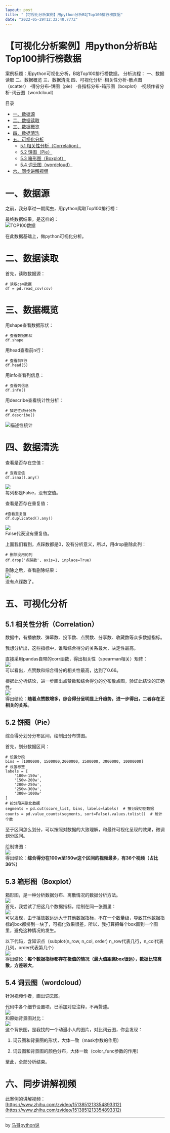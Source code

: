 ```yaml
---
layout: post
title: "【可视化分析案例】用python分析B站Top100排行榜数据"
date: "2022-05-29T12:32:40.777Z"
---
```

【可视化分析案例】用python分析B站Top100排行榜数据
===============================

案例标题：用python可视化分析，B站Top100排行榜数据。 分析流程： 一、数据读取 二、数据概览 三、数据清洗 四、可视化分析 ·相关性分析-散点图（scatter） ·得分分布-饼图（pie） ·各指标分布-箱形图（boxplot） ·视频作者分析-词云图（wordcloud）

目录

*   [一、数据源](#一数据源)
*   [二、数据读取](#二数据读取)
*   [三、数据概览](#三数据概览)
*   [四、数据清洗](#四数据清洗)
*   [五、可视化分析](#五可视化分析)
    *   [5.1 相关性分析（Correlation）](#51-相关性分析correlation)
    *   [5.2 饼图（Pie）](#52-饼图pie)
    *   [5.3 箱形图（Boxplot）](#53-箱形图boxplot)
    *   [5.4 词云图（wordcloud）](#54-词云图wordcloud)
*   [六、同步讲解视频](#六同步讲解视频)

一、数据源
=====

之前，我分享过一期爬虫，用python爬取Top100排行榜：

最终数据结果，是这样的：  
![TOP100数据](https://img2022.cnblogs.com/blog/2864563/202205/2864563-20220529134323250-1541539132.png)

在此数据基础上，做python可视化分析。

二、数据读取
======

首先，读取数据源：

    # 读取csv数据
    df = pd.read_csv(csv)
    

三、数据概览
======

用shape查看数据形状：

    # 查看数据形状
    df.shape
    

用head查看前n行：

    # 查看前5行
    df.head(5)
    

用info查看列信息：

    # 查看列信息
    df.info()
    

用describe查看统计性分析：

    # 描述性统计分析
    df.describe()
    

![描述性统计](https://img2022.cnblogs.com/blog/2864563/202205/2864563-20220529134409597-1000532808.png)

四、数据清洗
======

查看是否存在空值：

    # 查看空值
    df.isna().any()
    

![](https://img2022.cnblogs.com/blog/2864563/202205/2864563-20220529134435658-2113754404.png)  
每列都是False，没有空值。

查看是否存在重复值：

    #查看重复值
    df.duplicated().any()
    

![](https://img2022.cnblogs.com/blog/2864563/202205/2864563-20220529134455726-167621098.png)  
False代表没有重复值。

上面我们看到，点踩数都是0，没有分析意义，所以，用drop删除此列：

    # 删除没用的列
    df.drop('点踩数', axis=1, inplace=True)
    

删除之后，查看删除结果：  
![](https://img2022.cnblogs.com/blog/2864563/202205/2864563-20220529134506501-1371720399.png)  
没有点踩数了。

五、可视化分析
=======

5.1 相关性分析（Correlation）
----------------------

数据中，有播放数、弹幕数、投币数、点赞数、分享数、收藏数等众多数据指标。

我想分析出，这些指标中，谁和综合得分的关系最大，决定性最高。

直接采用pandas自带的corr函数，得出相关性（spearman相关）矩阵：  
![](https://img2022.cnblogs.com/blog/2864563/202205/2864563-20220529134516458-1624684965.png)  
可以看出，点赞数和综合得分的相关性最高，达到了0.66。

根据此分析结论，进一步画出点赞数和综合得分的分布散点图，验证此结论的正确性。  
![](https://img2022.cnblogs.com/blog/2864563/202205/2864563-20220529134533258-1574311824.png)  
得出结论：**随着点赞数增多，综合得分呈明显上升趋势，进一步得出，二者存在正相关的关系**。

5.2 饼图（Pie）
-----------

综合得分划分分布区间，绘制出分布饼图。

首先，划分数据区间：

    # 设置分段
    bins = [1000000, 1500000,2000000, 2500000, 3000000, 10000000]
    # 设置标签
    labels = [
        '100w-150w',
        '150w-200w',
        '200w-250w',
        '250w-300w',
        '300w-1000w'
    ]
    # 按分段离散化数据
    segments = pd.cut(score_list, bins, labels=labels)  # 按分段切割数据
    counts = pd.value_counts(segments, sort=False).values.tolist()  # 统计个数
    

至于区间怎么划分，可以按照对数据的大致理解，和最终可视化呈现的效果，微调划分区间。

绘制饼图：  
![](https://img2022.cnblogs.com/blog/2864563/202205/2864563-20220529134545157-1513267990.png)  
得出结论：**综合得分在100w至150w这个区间的视频最多，有36个视频（占比36%）**

5.3 箱形图（Boxplot）
----------------

箱形图，是一种分析数据分布、离散情况的数据分析方法。  
![](https://img2022.cnblogs.com/blog/2864563/202205/2864563-20220529134556261-847338106.png)  
首先，我尝试了把这几个数据指标，绘制在同一张图里：  
![](https://img2022.cnblogs.com/blog/2864563/202205/2864563-20220529134605492-1581043778.png)  
可以发现，由于播放数远远大于其他数据指标，不在一个数量级，导致其他数据指标的box都挤到一块了，可视化效果很差，所以，我打算把每个box画到一个图里，避免这种情况的发生。

以下代码，含知识点（subplot(n\_row, n\_col, order) n\_row代表几行，n\_col代表几列，order代表第几个）  
![](https://img2022.cnblogs.com/blog/2864563/202205/2864563-20220529134613855-447801702.png)  
得出结论：**每个数据指标都存在极值的情况（最大值距离box很远），数据比较离散，方差较大**。

5.4 词云图（wordcloud）
------------------

针对视频作者，画出词云图。

代码中各个细节设置项，已添加对应注释，不再赘述。  
![](https://img2022.cnblogs.com/blog/2864563/202205/2864563-20220529134622394-2090671890.png)  
和原始背景图对比：  
![](https://img2022.cnblogs.com/blog/2864563/202205/2864563-20220529134629315-2056937094.png)  
这个背景图，是我找的一个动漫小人的图片，对比词云图，你会发现：

1.  词云图和背景图的形状，大体一致（mask参数的作用）
    
2.  词云图和背景图的颜色分布，大体一致（color\_func参数的作用）
    

至此，全部分析结束。

六、同步讲解视频
========

此案例的讲解视频：  
[https://www.zhihu.com/zvideo/1513851213354893312](https://www.zhihu.com/zvideo/1513851213354893312)

* * *

by [马哥python说](https://www.cnblogs.com/mashukui/)